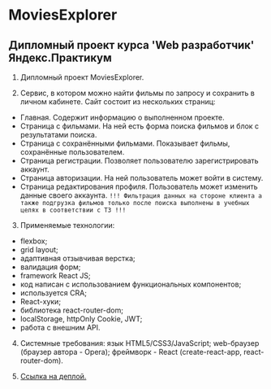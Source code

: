 # MoviesExplorer

## Дипломный проект курса 'Web разработчик' Яндекс.Практикум

1. Дипломный проект MoviesExplorer.

2. Сервис, в котором можно найти фильмы по запросу и сохранить в личном кабинете.
Сайт состоит из нескольких страниц:
- Главная. Содержит информацию о выполненном проекте.
- Страница с фильмами. На ней есть форма поиска фильмов и блок с результатами поиска.
- Страница с сохранёнными фильмами. Показывает фильмы, сохранённые пользователем.
- Страница регистрации. Позволяет пользователю зарегистрировать аккаунт.
- Страница авторизации. На ней пользователь может войти в систему.
- Страница редактирования профиля. Пользователь может изменить данные своего аккаунта.
`!!! Фильтрация данных на стороне клиента а также подгрузка фильмов только после поиска выполнены в учебных целях в соответствии с ТЗ !!!`

3. Применяемые технологии:
  - flexbox;
  - grid layout;
  - адаптивная отзывчивая верстка;
  - валидация форм;
  - framework React JS;
  - код написан с использованием функциональных компонентов;
  - используется CRA;
  - React-хуки;
  - библиотека react-router-dom;
  - localStorage, httpOnly Cookie, JWT;
  - работа с внешним API.

4. Системные требования: язык HTML5/CSS3/JavaScript; web-браузер (браузер автора - Opera); фреймворк - React (create-react-app, react-router-dom).

5. [Ссылка на деплой.](antoshkow.movies-explorer.nomoredomains.monster/ "Ссылка на деплой.")
